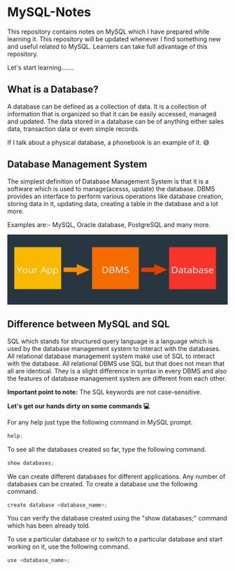 # MySQL-Notes

This repository contains notes on MySQL which I have prepared while learning it. This repository will be updated whenever I find something new and useful related to MySQL. Learners can take full advantage of this repository. 

Let's start learning.......

<h2> What is a Database? </h2>

A database can be defined as a collection of data. It is a collection of information that is organized so that it can be easily accessed, managed and updated. The data stored in a database can be of anything either sales data, transaction data or even simple records.

If I talk about a physical database, a phonebook is an example of it. :sweat_smile:

<h2> Database Management System </h2>

The simplest definition of Database Management System is that it is a software which is used to manage(acesss, update) the database. DBMS provides an interface to perform various operations like database creation, storing data in it, updating data, creating a table in the database and a lot more.
 
Examples are:- MySQL, Oracle database, PostgreSQL and many more.

![](images/DBMS.png)

<h2> Difference between MySQL and SQL </h2>

SQL which stands for structured query language is a language which is used by the database management system to interact with the databases. All relational database management system make use of SQL to interact with the database. All relational DBMS use SQL but that does not mean that all are identical. They is a slight difference in syntax in every DBMS and also the features of database management system are different from each other.

<b> Important point to note:</b> The SQL keywords are not case-sensitive.

<b> Let's get our hands dirty on some commands :computer: </b> 

For any help just type the following command in MySQL prompt.
```javascript
help;
```

To see all the databases created so far, type the following command.
```javascript
show databases;
```

We can create different databases for different applications. Any number of databases can be created. To create a database use the following command.
```javascript
create database <database_name>;
```
You can verify the database created using the "show databases;" command which has been already told.

To use a particular database or to switch to a particular database and start working on it, use the following command.
```javascript
use <database_name>;
```



 
